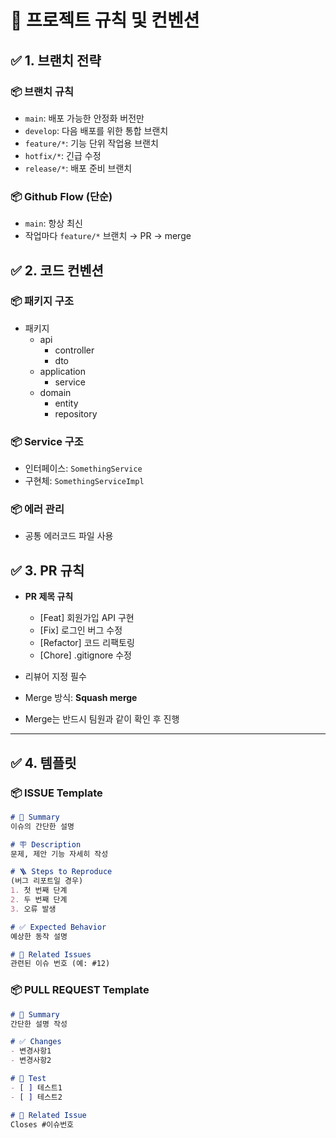 # 🚀 프로젝트 규칙 및 컨벤션

## ✅ 1. 브랜치 전략

### 📦 브랜치 규칙
- `main`: 배포 가능한 안정화 버전만
- `develop`: 다음 배포를 위한 통합 브랜치
- `feature/*`: 기능 단위 작업용 브랜치
- `hotfix/*`: 긴급 수정
- `release/*`: 배포 준비 브랜치

### 📦 Github Flow (단순)
- `main`: 항상 최신
- 작업마다 `feature/*` 브랜치 → PR → merge

## ✅ 2. 코드 컨벤션

### 📦 패키지 구조
- 패키지
    - api
        - controller
        - dto
    - application
        - service
    - domain
        - entity
        - repository

### 📦 Service 구조
- 인터페이스: `SomethingService`
- 구현체: `SomethingServiceImpl`

### 📦 에러 관리
- 공통 에러코드 파일 사용

## ✅ 3. PR 규칙

- **PR 제목 규칙**
  - [Feat] 회원가입 API 구현
  - [Fix] 로그인 버그 수정
  - [Refactor] 코드 리팩토링
  - [Chore] .gitignore 수정

- 리뷰어 지정 필수
- Merge 방식: **Squash merge**
- Merge는 반드시 팀원과 같이 확인 후 진행

---

## ✅ 4. 템플릿

### 📦 ISSUE Template
```markdown
# 📌 Summary
이슈의 간단한 설명

# 🪧 Description
문제, 제안 기능 자세히 작성

# 🪜 Steps to Reproduce
(버그 리포트일 경우)
1. 첫 번째 단계
2. 두 번째 단계
3. 오류 발생

# ✅ Expected Behavior
예상한 동작 설명

# 📎 Related Issues
관련된 이슈 번호 (예: #12)
```

### 📦 PULL REQUEST Template
```markdown
# 📌 Summary
간단한 설명 작성

# ✅ Changes
- 변경사항1
- 변경사항2

# 🚨 Test
- [ ] 테스트1
- [ ] 테스트2

# 📎 Related Issue
Closes #이슈번호
```


